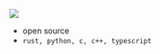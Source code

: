 ![](https://komarev.com/ghpvc/?username=cs50victor&color=gray)

- open source
- `rust, python, c, c++, typescript`
